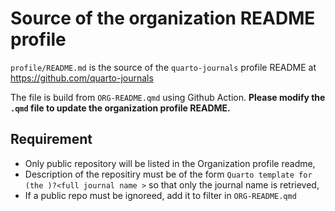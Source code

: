 # Source of the organization README profile

`profile/README.md` is the source of the `quarto-journals` profile README at <https://github.com/quarto-journals>

The file is build from `ORG-README.qmd` using Github Action. **Please modify the `.qmd` file to update the organization profile README.**

## Requirement

* Only public repository will be listed in the Organization profile readme,
* Description of the repositiry must be of the form `Quarto template for (the )?<full journal name >` so that only the journal name is retrieved,
* If a public repo must be ignoreed, add it to filter in `ORG-README.qmd`
